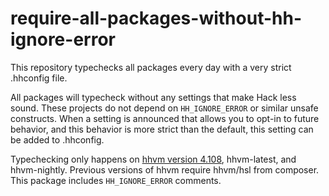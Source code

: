 # require-all-packages-without-hh-ignore-error
This repository typechecks all packages every day with a very strict .hhconfig file.

All packages will typecheck without any settings that make Hack less sound. These projects do not depend on `HH_IGNORE_ERROR` or similar unsafe constructs. When a setting is announced that allows you to opt-in to future behavior, and this behavior is more strict than the default, this setting can be added to .hhconfig.

Typechecking only happens on [hhvm version 4.108](https://hhvm.com/blog/2021/05/04/hhvm-4.108.html), hhvm-latest, and hhvm-nightly. Previous versions of hhvm require hhvm/hsl from composer. This package includes `HH_IGNORE_ERROR` comments.
